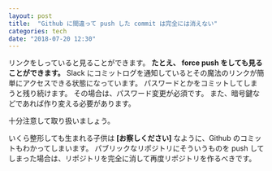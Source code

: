 ```yaml
---
layout: post
title:  "Github に間違って push した commit は完全には消えない"
categories: tech
date: "2018-07-20 12:30"
---
```


リンクをしっていると見ることができます。
**たとえ、 force push をしても見ることができます。**
Slack にコミットログを通知しているとその魔法のリンクが簡単にアクセスできる状態になっています。
パスワードとかをコミットしてしまうと残り続けます。
その場合は、パスワード変更が必須です。
また、暗号鍵などであれば作り変える必要があります。

十分注意して取り扱いましょう。

いくら整形しても生まれる子供は **[お察しください]** なように、Github のコミットもわかってしまいます。
パブリックなリポジトリにそういうものを push してしまった場合は、リポジトリを完全に消して再度リポジトリを作るべきです。

